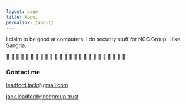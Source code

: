 ```yaml
---
layout: page
title: About
permalink: /about/
---
```


I claim to be good at computers. I do security stuff for NCC Group. I like Sangria.

:100: :100: :100: :100: :100: :100: :100: :100: :100: :100: :100: :100: :100: :100: :100: :100: :100: :100: :100: :100: :100: :100: :100: :100: :100:

### Contact me

[leadford.jack@gmail.com](mailto:leadford.jack@gmail.com)

[jack.leadford@nccgroup.trust](mailto:jack.leadford@nccgroup.trust)
